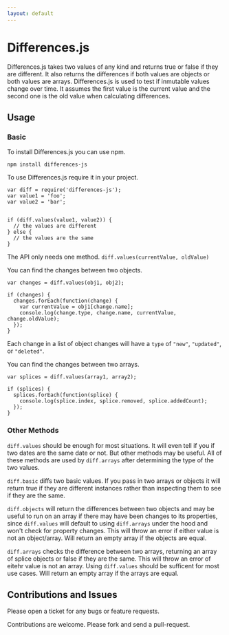 ```yaml
---
layout: default
---
```



# Differences.js

Differences.js takes two values of any kind and returns true or false if they are different. It also returns the
differences if both values are objects or both values are arrays. Differences.js is used to test if inmutable values
change over time. It assumes the first value is the current value and the second one is the old value when calculating
differences.

## Usage

### Basic

To install Differences.js you can use npm.

```
npm install differences-js
```

To use Differences.js require it in your project.

```
var diff = require('differences-js');
var value1 = 'foo';
var value2 = 'bar';


if (diff.values(value1, value2)) {
  // the values are different
} else {
  // the values are the same
}
```

The API only needs one method. `diff.values(currentValue, oldValue)`

You can find the changes between two objects.

```
var changes = diff.values(obj1, obj2);

if (changes) {
  changes.forEach(function(change) {
    var currentValue = obj1[change.name];
    console.log(change.type, change.name, currentValue, change.oldValue);
  });
}
```

Each change in a list of object changes will have a `type` of `"new"`, `"updated"`, or `"deleted"`.

You can find the changes between two arrays.

```
var splices = diff.values(array1, array2);

if (splices) {
  splices.forEach(function(splice) {
    console.log(splice.index, splice.removed, splice.addedCount);
  });
}
```

### Other Methods

`diff.values` should be enough for most situations. It will even tell if you if two dates are the same date or not. But
other methods may be useful. All of these methods are used by `diff.arrays` after determining the type of the two
values.

`diff.basic` diffs two basic values. If you pass in two arrays or objects it will return true if they are different
instances rather than inspecting them to see if they are the same.

`diff.objects` will return the differences between two objects and may be useful to run on an array if there may have
been changes to its properties, since `diff.values` will default to using `diff.arrays` under the hood and won't check
for property changes. This will throw an error if either value is not an object/array. Will return an empty array if the
objects are equal.

`diff.arrays` checks the difference between two arrays, returning an array of splice objects or false if they are the
same. This will throw an error of eitehr value is not an array. Using `diff.values` should be sufficent for most use
cases. Will return an empty array if the arrays are equal.

## Contributions and Issues

Please open a ticket for any bugs or feature requests.

Contributions are welcome. Please fork and send a pull-request.
